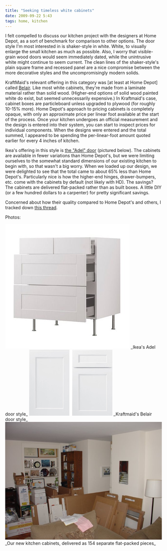 ```yaml
---
title: "Seeking timeless white cabinets"
date: 2009-09-22 5:43
tags: home, kitchen
---
```


I felt compelled to discuss our kitchen project with the designers at Home Depot, as a sort of benchmark for comparison to other options. The door style I'm most interested in is shaker-style in white. White, to visually enlarge the small kitchen as much as possible. Also, I worry that visible-grain wood doors would seem immediately dated, while the unintrusive white might continue to seem current. The clean lines of the shaker-style's plain square frame and recessed panel are a nice compromise between the more decorative styles and the uncompromisingly modern solids.

KraftMaid's relevant offering in this category was \[at least at Home Depot\] called [Belair](http://homedepot.kraftmaid.com/doorsfinishes/index.cfm?navigationid=318X0&doorstyleid=38&finishid=46). Like most white cabinets, they're made from a laminate material rather than solid wood. (Higher-end options of solid wood painted white do exist, but seemed unnecessarily expensive.) In Kraftmaid's case, cabinet boxes are particleboard unless upgraded to plywood (for roughly 10-15% more). Home Depot's approach to pricing cabinets is completely opaque, with only an approximate price per linear foot available at the start of the process. Once your kitchen undergoes an official measurement and the design is entered into their system, you can start to inspect prices for individual components. When the designs were entered and the total summed, I appeared to be spending the per-linear-foot amount quoted earlier for every 4 inches of kitchen.

Ikea's offering in this style is [the "Adel" door](http://www.ikea.com/us/en/catalog/categories/departments/kitchen) (pictured below). The cabinets are available in fewer variations than Home Depot's, but we were limiting ourselves to the somewhat standard dimensions of our existing kitchen to begin with, so that wasn't a big worry. When we loaded up our design, we were delighted to see that the total came to about 65% less than Home Depot's. Particularly nice is how the higher-end hinges, drawer-bumpers, etc. come with the cabinets by default (not likely with HD). The savings? The cabinets are delivered flat-packed rather than as built boxes. A little DIY (or a few hundred dollars to a carpenter) for pretty significant savings.

Concerned about how their quality compared to Home Depot's and others, I tracked down [this thread](http://www.apartmenttherapy.com/ny/good-questions/good-questions-ikea-kitchen-cabinets-or-better-006836).

Photos:

<img src="/images/2009-09-22-seeking-timeless-white-cabinets-ikea-adel.jpg" alt="Ikea Adel" />
_Ikea's Adel door style_

<img src="/images/2009-09-22-seeking-timeless-white-cabinets-kraftmaid-belair.jpg" alt="Kraftmaid Belair" />
_Kraftmaid's Belair door style_

<img src="/images/2009-09-22-seeking-timeless-white-cabinets-cabinet-delivery.jpg" alt="Cabinet delivery" />
_Our new kitchen cabinets, delivered as 154 separate flat-packed pieces_